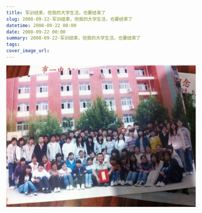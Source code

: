 ```yaml
---
title: 军训结束，但我的大学生活，也要结束了
slug: 2008-09-22-军训结束，但我的大学生活，也要结束了
datetime: 2008-09-22 00:00
date: 2008-09-22 00:00
summary: 2008-09-22-军训结束，但我的大学生活，也要结束了
tags: 
cover_image_url: 
---
```

![61694-8yqrg7lt7q4.png](../assets/2019/09/1270561814.png)
